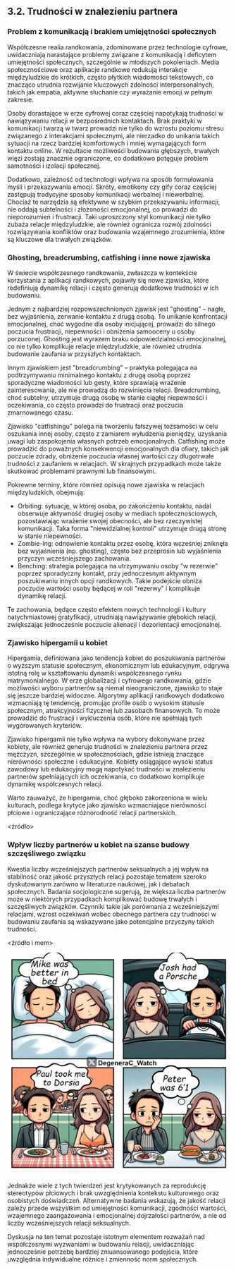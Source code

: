 ## 3.2. Trudności w znalezieniu partnera
### Problem z komunikacją i brakiem umiejętności społecznych
Współczesne realia randkowania, zdominowane przez technologie cyfrowe, uwidaczniają narastające problemy związane z komunikacją i deficytem umiejętności społecznych, szczególnie w młodszych pokoleniach. Media społecznościowe oraz aplikacje randkowe redukują interakcje międzyludzkie do krótkich, często płytkich wiadomości tekstowych, co znacząco utrudnia rozwijanie kluczowych zdolności interpersonalnych, takich jak empatia, aktywne słuchanie czy wyrażanie emocji w pełnym zakresie.

Osoby dorastające w erze cyfrowej coraz częściej napotykają trudności w nawiązywaniu relacji w bezpośrednich kontaktach. Brak praktyki w komunikacji twarzą w twarz prowadzi nie tylko do wzrostu poziomu stresu związanego z interakcjami społecznymi, ale nierzadko do unikania takich sytuacji na rzecz bardziej komfortowych i mniej wymagających form kontaktu online. W rezultacie możliwości budowania głębszych, trwałych więzi zostają znacznie ograniczone, co dodatkowo potęguje problem samotności i izolacji społecznej.

Dodatkowo, zależność od technologii wpływa na sposób formułowania myśli i przekazywania emocji. Skróty, emotikony czy gify coraz częściej zastępują tradycyjne sposoby komunikacji werbalnej i niewerbalnej. Chociaż te narzędzia są efektywne w szybkim przekazywaniu informacji, nie oddają subtelności i złożoności emocjonalnej, co prowadzi do nieporozumień i frustracji. Taki uproszczony styl komunikacji nie tylko zubaża relacje międzyludzkie, ale również ogranicza rozwój zdolności rozwiązywania konfliktów oraz budowania wzajemnego zrozumienia, które są kluczowe dla trwałych związków.

### Ghosting, breadcrumbing, catfishing i inne nowe zjawiska
W świecie współczesnego randkowania, zwłaszcza w kontekście korzystania z aplikacji randkowych, pojawiły się nowe zjawiska, które redefiniują dynamikę relacji i często generują dodatkowe trudności w ich budowaniu.

Jednym z najbardziej rozpowszechnionych zjawisk jest "ghosting" – nagłe, bez wyjaśnienia, zerwanie kontaktu z drugą osobą. To unikanie konfrontacji emocjonalnej, choć wygodne dla osoby inicjującej, prowadzi do silnego poczucia frustracji, niepewności i obniżenia samooceny u osoby porzuconej. Ghosting jest wyrazem braku odpowiedzialności emocjonalnej, co nie tylko komplikuje relacje międzyludzkie, ale również utrudnia budowanie zaufania w przyszłych kontaktach.

Innym zjawiskiem jest "breadcrumbing" – praktyka polegająca na podtrzymywaniu minimalnego kontaktu z drugą osobą poprzez sporadyczne wiadomości lub gesty, które sprawiają wrażenie zainteresowania, ale nie prowadzą do rozwinięcia relacji. Breadcrumbing, choć subtelny, utrzymuje drugą osobę w stanie ciągłej niepewności i oczekiwania, co często prowadzi do frustracji oraz poczucia zmarnowanego czasu.

Zjawisko "catfishingu" polega na tworzeniu fałszywej tożsamości w celu oszukania innej osoby, często z zamiarem wyłudzenia pieniędzy, uzyskania uwagi lub zaspokojenia własnych potrzeb emocjonalnych. Catfishing może prowadzić do poważnych konsekwencji emocjonalnych dla ofiary, takich jak poczucie zdrady, obniżenie poczucia własnej wartości czy długotrwałe trudności z zaufaniem w relacjach. W skrajnych przypadkach może także skutkować problemami prawnymi lub finansowymi.

Pokrewne terminy, które również opisują nowe zjawiska w relacjach międzyludzkich, obejmują:
* Orbiting: sytuację, w której osoba, po zakończeniu kontaktu, nadal obserwuje aktywność drugiej osoby w mediach społecznościowych, pozostawiając wrażenie swojej obecności, ale bez rzeczywistej komunikacji. Taka forma "niewidzialnej kontroli" utrzymuje drugą stronę w stanie niepewności.
* Zombie-ing: odnowienie kontaktu przez osobę, która wcześniej zniknęła bez wyjaśnienia (np. ghosting), często bez przeprosin lub wyjaśnienia przyczyn wcześniejszego zachowania.
* Benching: strategia polegająca na utrzymywaniu osoby "w rezerwie" poprzez sporadyczny kontakt, przy jednoczesnym aktywnym poszukiwaniu innych opcji randkowych. Takie podejście obniża poczucie wartości osoby będącej w roli "rezerwy" i komplikuje dynamikę relacji.

Te zachowania, będące często efektem nowych technologii i kultury natychmiastowej gratyfikacji, utrudniają nawiązywanie głębokich relacji, zwiększając jednocześnie poczucie alienacji i dezorientacji emocjonalnej.

### Zjawisko hipergamii u kobiet
Hipergamia, definiowana jako tendencja kobiet do poszukiwania partnerów o wyższym statusie społecznym, ekonomicznym lub edukacyjnym, odgrywa istotną rolę w kształtowaniu dynamiki współczesnego rynku matrymonialnego. W erze globalizacji i cyfrowego randkowania, gdzie możliwości wyboru partnerów są niemal nieograniczone, zjawisko to staje się jeszcze bardziej widoczne. Algorytmy aplikacji randkowych dodatkowo wzmacniają tę tendencję, promując profile osób o wysokim statusie społecznym, atrakcyjności fizycznej lub zasobach finansowych. To może prowadzić do frustracji i wykluczenia osób, które nie spełniają tych wygórowanych kryteriów.

Zjawisko hipergamii nie tylko wpływa na wybory dokonywane przez kobiety, ale również generuje trudności w znalezieniu partnera przez mężczyzn, szczególnie w społecznościach, gdzie istnieją znaczące nierówności społeczne i edukacyjne. Kobiety osiągające wysoki status zawodowy lub edukacyjny mogą napotykać trudności w znalezieniu partnerów spełniających ich oczekiwania, co dodatkowo komplikuje dynamikę współczesnych relacji.

Warto zauważyć, że hipergamia, choć głęboko zakorzeniona w wielu kulturach, podlega krytyce jako zjawisko wzmacniające nierówności płciowe i ograniczające różnorodność relacji partnerskich.

<źródło>

### Wpływ liczby partnerów u kobiet na szanse budowy szczęśliwego związku
Kwestia liczby wcześniejszych partnerów seksualnych a jej wpływ na stabilność oraz jakość przyszłych relacji pozostaje tematem szeroko dyskutowanym zarówno w literaturze naukowej, jak i debatach społecznych. Badania socjologiczne sugerują, że większa liczba partnerów może w niektórych przypadkach komplikować budowę trwałych i szczęśliwych związków. Czynniki takie jak porównania z wcześniejszymi relacjami, wzrost oczekiwań wobec obecnego partnera czy trudności w budowaniu zaufania są wskazywane jako potencjalne przyczyny takich trudności.

<źródło i mem>

![meme unhappy woman](./res/32-partners.jpg)

Jednakże wiele z tych twierdzeń jest krytykowanych za reprodukcję stereotypów płciowych i brak uwzględnienia kontekstu kulturowego oraz osobistych doświadczeń. Alternatywne badania wskazują, że jakość relacji zależy przede wszystkim od umiejętności komunikacji, zgodności wartości, wzajemnego zaangażowania i emocjonalnej dojrzałości partnerów, a nie od liczby wcześniejszych relacji seksualnych.

Dyskusja na ten temat pozostaje istotnym elementem rozważań nad współczesnymi wyzwaniami w budowaniu relacji, uwidaczniając jednocześnie potrzebę bardziej zniuansowanego podejścia, które uwzględnia indywidualne różnice i zmienność norm społecznych.
